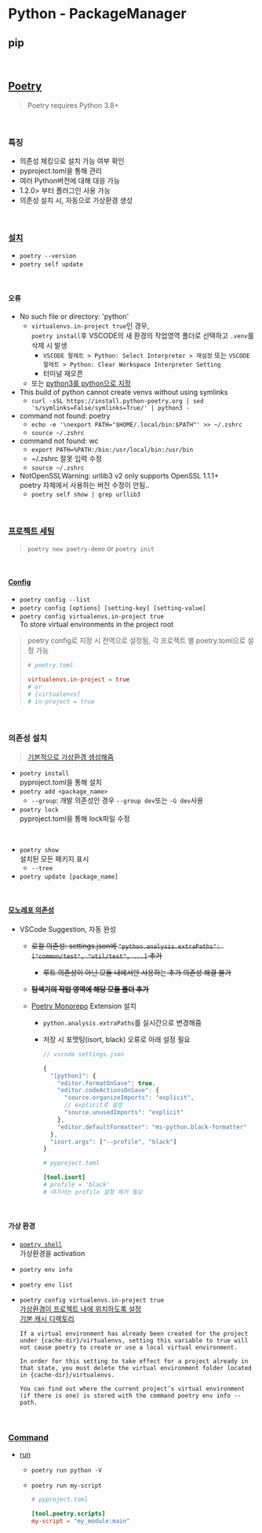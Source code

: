 # Python - PackageManager

## pip

<br>

## [Poetry](https://python-poetry.org/docs/)

> Poetry requires Python 3.8+

<br />

### 특징

- 의존성 체킹으로 설치 가능 여부 확인
- pyproject.toml을 통해 관리
- 여러 Python버전에 대해 대응 가능
- 1.2.0> 부터 플러그인 사용 가능
- 의존성 설치 시, 자동으로 가상환경 생성

<br />

### [설치](https://python-poetry.org/docs/#installing-with-the-official-installer)

- `poetry --version`
- `poetry self update`

<br />

#### 오류

- No such file or directory: 'python'
  - `virtualenvs.in-project true`인 경우,\
    `poetry install`후 VSCODE의 새 환경의 작업영역 폴더로 선택하고 `.venv`를 삭제 시 발생
    - `VSCODE 팔레트 > Python: Select Interpreter > 재설정` 또는 `VSCODE 팔레트 > Python: Clear Workspace Interpreter Setting`
    - 터미널 재오픈
  - 또는 [python3를 python으로 지정](./Grammar.md#오류)
- This build of python cannot create venvs without using symlinks
  - `curl -sSL https://install.python-poetry.org | sed 's/symlinks=False/symlinks=True/' | python3 -`
- command not found: poetry
  - `echo -e '\nexport PATH="$HOME/.local/bin:$PATH"' >> ~/.zshrc`
  - `source ~/.zshrc`
- command not found: wc
  - `export PATH=%PATH:/bin:/usr/local/bin:/usr/bin`
  - ~/.zshrc 잘못 입력 수정
  - `source ~/.zshrc`
- NotOpenSSLWarning: urllib3 v2 only supports OpenSSL 1.1.1+\
  poetry 자체에서 사용하는 버전 수정이 안됨..
  - `poetry self show | grep urllib3`

<br />

### [프로젝트 세팅](https://python-poetry.org/docs/basic-usage/#project-setup)

> `poetry new poetry-demo` or `poetry init`

<br />

#### [Config](https://python-poetry.org/docs/configuration/)

- `poetry config --list`
- `poetry config [options] [setting-key] [setting-value]`
- `poetry config virtualenvs.in-project true`\
  To store virtual environments in the project root

> poetry config로 지정 시 전역으로 설정됨, 각 프로젝트 별 poetry.toml으로 설정 가능
>
> ```toml
> # poetry.toml
>
> virtualenvs.in-project = true
> # or
> # [virtualenvs]
> # in-project = true
>
> ```

<br />

### 의존성 설치

> [기본적으로 가상환경 생성해줌](https://python-poetry.org/docs/basic-usage/#using-your-virtual-environment)

- `poetry install`\
  pyproject.toml을 통해 설치
- `poetry add <package_name>`
  - `--group`: 개발 의존성인 경우 `--group dev`또는 `-G dev`사용
- `poetry lock`\
  pyproject.toml을 통해 lock파일 수정

<br />

- `poetry show`\
  설치된 모든 패키지 표시
  - `--tree`
- `poetry update [package_name]`

<br />

#### [모노레포 의존성](https://python-poetry.org/docs/dependency-specification/#path-dependencies)

- VSCode Suggestion, 자동 완성

  - ~~로컬 의존성: settings.json에 `"python.analysis.extraPaths": ["common/test", "util/test", ...]` 추가~~
    - ~~루트 의존성이 아닌 모듈 내에서만 사용하는 추가 의존성 해결 불가~~
  - ~~**탐색기의 작업 영역에 해당 모듈 폴더 추가**~~
  - [Poetry Monorepo](https://marketplace.visualstudio.com/items?itemName=ameenahsanma.poetry-monorepo) Extension 설치

    - `python.analysis.extraPaths`를 실시간으로 변경해줌
    - 저장 시 포맷팅(isort, black) 오류로 아래 설정 필요

      ```javascript
      // vscode settings.json

      {
        "[python]": {
          "editor.formatOnSave": true,
          "editor.codeActionsOnSave": {
            "source.organizeImports": "explicit",
            // explicit로 설정
            "source.unusedImports": "explicit"
          },
          "editor.defaultFormatter": "ms-python.black-formatter"
        },
        "isort.args": ["--profile", "black"]
      }
      ```

      ```toml
      # pyproject.toml

      [tool.isort]
      # profile = 'black'
      # 여기서는 profile 설정 제거 필요
      ```

<br />

#### 가상 환경

- [`poetry shell`](https://python-poetry.org/docs/cli/#shell)\
  가상환경을 activation
- `poetry env info`
- `poetry env list`
- `poetry config virtualenvs.in-project true`\
  [가상환경이 프로젝트 내에 위치하도록 설정](https://python-poetry.org/docs/configuration/#virtualenvsin-project)\
  [기본 캐시 디렉토리](https://python-poetry.org/docs/configuration/#cache-dir)

  ```text
  If a virtual environment has already been created for the project under {cache-dir}/virtualenvs, setting this variable to true will not cause poetry to create or use a local virtual environment.

  In order for this setting to take effect for a project already in that state, you must delete the virtual environment folder located in {cache-dir}/virtualenvs.

  You can find out where the current project’s virtual environment (if there is one) is stored with the command poetry env info --path.
  ```

<br />

### [Command](https://python-poetry.org/docs/cli/)

- [run](https://python-poetry.org/docs/cli/#run)

  - `poetry run python -V`
  - `poetry run my-script`

    ```toml
    # pyproject.toml

    [tool.poetry.scripts]
    my-script = "my_module:main"
    ```
